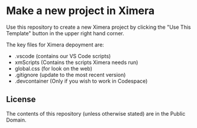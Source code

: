 # Make a new project in Ximera

Use this repository to create a new Ximera project by clicking the "Use This Template" button in the upper right hand corner.

The key files for Ximera depoyment are: 
- .vscode (contains our VS Code scripts)
- xmScripts (Contains the scripts Ximera needs run)
- global.css (for look on the web)
- .gitignore (update to the most recent version)
- .devcontainer (Only if you wish to work in Codespace)

## License
The contents of this repository (unless otherwise stated) are in the Public Domain.
